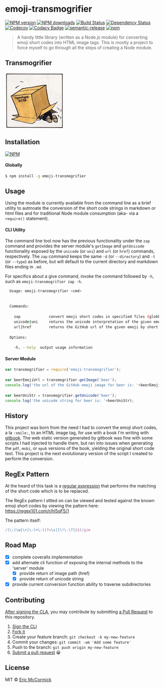 # emoji-transmogrifier

[![NPM version][npm-image]][npm-url] [![NPM downloads][npm-downloads]][npm-url] [![Build Status][travis-image]][travis-url] [![Dependency Status][daviddm-image]][daviddm-url] [![Codecov][codecov-image]][codecov-url] [![Codacy Badge](https://api.codacy.com/project/badge/grade/ffa1d59c52fe402796c373de4bc840d2)](https://www.codacy.com/app/edm00se/emoji-transmogrifier) [![semantic-release][semantic-release-image]][semantic-release-url] [![npm][npm-license]][npm-url]

> A handy little library (written as a Node.js module) for converting emoji short codes into HTML image tags. This is mostly a project to force myself to go through all the steps of creating a Node module.

## Transmogrifier
[![Calvin and Hobbes](src/assets/zap.jpg)](http://www.calvinandhobbes.com/)

## Installation
[![NPM](https://nodei.co/npm/emoji-transmogrifier.png)](https://nodei.co/npm/emoji-transmogrifier/)

#### Globally
```sh
$ npm install -g emoji-transmogrifier
```

## Usage

Using the module is currently available from the command line as a brief utility to autmoate the conversion of the short code strings in markdown or html files and for traditional Node module consumption (aka- via a `require()` statement).

#### CLI Utility
The command line tool now has the previous functionality under the `zap` command and provides the server module's `getImage` and `getUnicode` functionality exposed by the `unicode` (or `uni`) and `url` (or `href`) commands, respectively. The `zap` command keeps the same `-d` (or `--directory`) and `-t` (or `--type`) as before, but will default to the current directory and markdown files ending in `.md`.

For specifics about a give command, invoke the command followed by `-h`, such as `emoji-transmogrifier zap -h`.

```sh
  Usage: emoji-transmogrifier <cmd>


  Commands:

    zap   			convert emoji short codes in specified files (globbing pattern, defaults to `**/*.md`) to image tags
    unicode|uni     returns the unicode interpretation of the given emoji short code
    url|href        returns the GitHub url of the given emoji by short code

  Options:

    -h, --help  output usage information
```

#### Server Module
```js
var transmogrifier = require('emoji-transmogrifier');

var beerEmojiUrl = transmogrifier.getImage('beer');
console.log('the url of the GitHub emoji image for beer is: '+beerEmojiUrl);

var beerUniStr = transmogrifier.getUnicode('beer');
console.log('the unicode string for beer is: '+beerUniStr);
```


## History

This project was born from the need I had to convert the emoji short codes, a la `:smile:`, to an HTML image tag, for use with a book I'm writing with [gitbook](https://github.com/GitbookIO/gitbook). The web static version generated by gitbook was fine with some scripts I had injected to handle them, but ran into issues when generating the `pdf`, `mobi`, or `epub` versions of the book, yielding the original short code text. This project is the next evolutionary version of the script I created to perform the conversion.

## RegEx Pattern
At the heard of this task is a [regular expression](https://developer.mozilla.org/en-US/docs/Web/JavaScript/Guide/Regular_Expressions) that performs the matching of the short code which is to be replaced.

The RegEx pattern I sttled on can be viewed and tested against the known emoji short codes by viewing the pattern here:
https://regex101.com/r/hI5qF5/1

The pattern itself:

```js
/(\:(\w|\+|\-)+\:)(?=\s|[\!\.\?]|$)/gim
```

## Road Map

- [x] complete coveralls implementation
- [x] add alternate cli function of exposing the internal methods to the 'server' module
  - [x] provide return of image path (href)
  - [x] provide return of unicode string
- [x] provide current conversion function ability to traverse subdirectories

## Contributing
[After signing the CLA](https://cla-assistant.io/edm00se/emoji-transmogrifier), you may contribute by submitting [a Pull Request](https://help.github.com/articles/proposing-changes-to-a-project-with-pull-requests/) to this repository.

1. [Sign the CLI](https://cla-assistant.io/edm00se/emoji-transmogrifier)
2. [Fork it](https://github.com/edm00se/emoji-transmogrifier#fork-destination-box)
2. Create your feature branch: `git checkout -b my-new-feature`
3. Commit your changes: `git commit -am 'Add some feature'`
4. Push to the branch: `git push origin my-new-feature`
5. [Submit a pull request](https://github.com/edm00se/emoji-transmogrifier/compare) :grinning:

## License

MIT © [Eric McCormick](https://github.com/edm00se)


[npm-image]: https://badge.fury.io/js/emoji-transmogrifier.svg
[npm-downloads]: https://img.shields.io/npm/dt/emoji-transmogrifier.svg
[npm-url]: https://npmjs.org/package/emoji-transmogrifier
[npm-license]: https://img.shields.io/npm/l/emoji-transmogrifier.svg
[travis-image]: https://travis-ci.org/edm00se/emoji-transmogrifier.svg?branch=master
[travis-url]: https://travis-ci.org/edm00se/emoji-transmogrifier
[daviddm-image]: https://david-dm.org/edm00se/emoji-transmogrifier.svg?theme=shields.io
[daviddm-url]: https://david-dm.org/edm00se/emoji-transmogrifier
[codecov-url]: https://codecov.io/github/edm00se/emoji-transmogrifier
[codecov-image]: https://img.shields.io/codecov/c/github/edm00se/emoji-transmogrifier.svg
[semantic-release-image]: https://img.shields.io/badge/%20%20%F0%9F%93%A6%F0%9F%9A%80-semantic--release-e10079.svg
[semantic-release-url]: https://github.com/semantic-release/semantic-release
